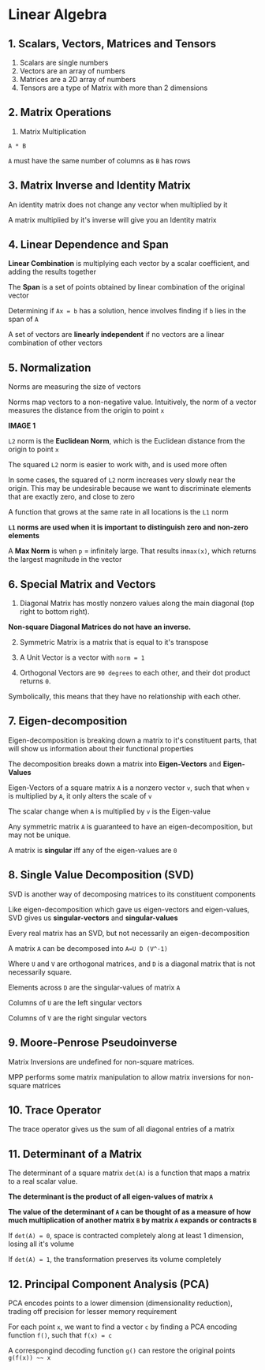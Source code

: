 # Linear Algebra

## 1. Scalars, Vectors, Matrices and Tensors

1. Scalars are single numbers
2. Vectors are an array of numbers
3. Matrices are a 2D array of numbers
4. Tensors are a type of Matrix with more than 2 dimensions

## 2. Matrix Operations

1. Matrix Multiplication

`A * B` 

`A` must have the same number of columns as `B` has rows

## 3. Matrix Inverse and Identity Matrix

An identity matrix does not change any vector when multiplied by it

A matrix multiplied by it's inverse will give you an Identity matrix

## 4. Linear Dependence and Span

**Linear Combination** is multiplying each vector by a scalar coefficient, and adding the results together

The **Span** is a set of points obtained by linear combination of the original vector

Determining if `Ax = b` has a solution, hence involves finding if `b` lies in the span of `A`

A set of vectors are **linearly independent** if no vectors are a linear combination of other vectors

## 5. Normalization

Norms are measuring the size of vectors

Norms map vectors to a non-negative value. Intuitively, the norm of a vector measures the distance from the origin to point `x`

**IMAGE 1**

`L2` norm is the **Euclidean Norm**, which is the Euclidean distance from the origin to point `x`

The squared `L2` norm is easier to work with, and is used more often

In some cases, the squared of `L2` norm increases very slowly near the origin.
This may be undesirable because we want to discriminate elements that are exactly zero, and close to zero

A function that grows at the same rate in all locations is the `L1` norm

**`L1` norms are used when it is important to distinguish zero and non-zero elements**

A **Max Norm** is when `p` = infinitely large. That results in`max(x)`, which returns the largest magnitude in the vector

## 6. Special Matrix and Vectors

1. Diagonal Matrix has mostly nonzero values along the main diagonal (top right to bottom right).

**Non-square Diagonal Matrices do not have an inverse.**

2. Symmetric Matrix is a matrix that is equal to it's transpose

3. A Unit Vector is a vector with `norm = 1`

4. Orthogonal Vectors are `90 degrees` to each other, and their dot product returns `0`.

Symbolically, this means that they have no relationship with each other.

## 7. Eigen-decomposition

Eigen-decomposition is breaking down a matrix to it's constituent parts, that will show us information about their functional properties

The decomposition breaks down a matrix into **Eigen-Vectors** and **Eigen-Values**

Eigen-Vectors of a square matrix `A` is a nonzero vector `v`, such that when `v` is multiplied by `A`, it only alters the scale of `v`

The scalar change when `A` is multiplied by `v` is the Eigen-value

Any symmetric matrix `A` is guaranteed to have an eigen-decomposition, but may not be unique.

A matrix is **singular** iff any of the eigen-values are `0`

## 8. Single Value Decomposition (SVD)

SVD is another way of decomposing matrices to its constituent components

Like eigen-decomposition which gave us eigen-vectors and eigen-values, SVD gives us **singular-vectors** and **singular-values**

Every real matrix has an SVD, but not necessarily an eigen-decomposition

A matrix `A` can be decomposed into `A=U D (V^-1)`

Where `U` and `V` are orthogonal matrices, and `D` is a diagonal matrix that is not necessarily square.

Elements across `D` are the singular-values of matrix `A`

Columns of `U` are the left singular vectors

Columns of `V` are the right singular vectors

## 9. Moore-Penrose Pseudoinverse

Matrix Inversions are undefined for non-square matrices.

MPP performs some matrix manipulation to allow matrix inversions for non-square matrices

## 10. Trace Operator

The trace operator gives us the sum of all diagonal entries of a matrix

## 11. Determinant of a Matrix

The determinant of a square matrix `det(A)` is a function that maps a matrix to a real scalar value.

**The determinant is the product of all eigen-values of matrix `A`**

**The value of the determinant of `A` can be thought of as a measure of how much multiplication of another matrix `B` by matrix `A` expands or contracts `B`**

If `det(A) = 0`, space is contracted completely along at least 1 dimension, losing all it's volume

If `det(A) = 1`, the transformation preserves its volume completely

## 12. Principal Component Analysis (PCA)

PCA encodes points to a lower dimension (dimensionality reduction), trading off precision for lesser memory requirement

For each point `x`, we want to find a vector `c` by finding a PCA encoding function `f()`, such that `f(x) = c`

A correspongind decoding function `g()` can restore the original points `g(f(x)) ~~ x`

